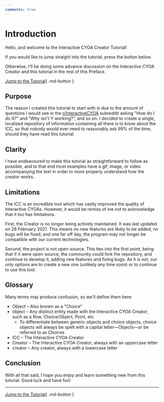 ```yaml
---
comments: true
---
```


# Introduction
Hello, and welcome to the Interactive CYOA Creator Tutorial!

If you would like to jump straight into the tutorial, press the button below.

Otherwise, I'll be doing some advance discussion on the Interactive CYOA
Creator and this tutorial in the rest of this Preface.

[Jump to the Tutorial]{ .md-button }

## Purpose
The reason I created this tutorial to start with is due to the amount of
questions I would see in the [r/InteractiveCYOA] subreddit asking "How do I do
X?" and "Why isn't Y working?", and so on. I decided to create a single,
localized repository of information containing all there is to know about the
ICC, so that nobody would ever need to reasonably ask 99% of the time, should
they have read this tutorial.

## Clarity
I have endeavoured to make this tutorial as straightforward to follow as
possible, and to that end most examples have a gif, image, or video
accompanying the text in order to more properly understand how the creator
works.

<!-- ##Sharing -->

## Limitations
The ICC is an incredible tool which has vastly improved the quality of
Interactive CYOAs. However, it would be remiss of me not to acknowledge that it
too has limitations.

First, the Creator is no longer being actively maintained. It was last updated
on 28 February 2021. This means no new features are likely to be added, no bugs
will be fixed, and one far off day, the program may not longer be compatible
with our current technologies.

Second, the project is not open-source. This ties into the first point, being
that if it were open-source, the community could fork the repository, and
continue to develop it, adding new features and fixing bugs. As it is not, our
only options are to create a new one (unlikely any time soon) or to continue to
use this tool.

## Glossary
Many terms may produce confusion, so we'll define them here:

* Object – Also known as a "Choice"
* object – Any distinct entity made with the Interactive CYOA Creator, such as
a Row, Choice/Object, Point, etc
    * To differentiate between generic objects and choice objects, choice
    objects will always be spelt with a capital letter—Objects—or be referred
    to as Choices
* ICC – The Interactive CYOA Creator
* Creator – The Interactive CYOA Creator, always with an uppercase letter
* creator – Any creator, always with a lowercase letter

## Conclusion
With all that said, I hope you enjoy and learn something new from this
tutorial. Good luck and have fun!

---

[Jump to the Tutorial]{ .md-button }

<!-- URLs -->
[Jump to the Tutorial]: ../basics/
[r/InteractiveCYOA]: https://www.reddit.com/r/InteractiveCYOA
